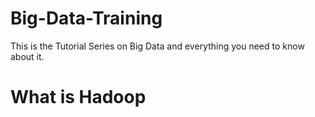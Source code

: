# Big-Data-Training

This is the Tutorial Series on Big Data and everything you need to know about it.

<h1>What is Hadoop</h1>
